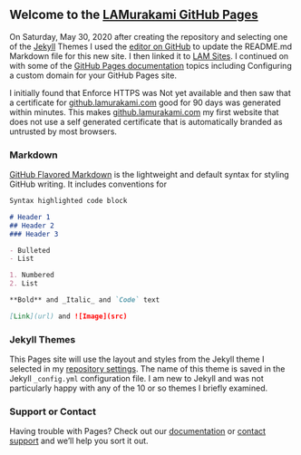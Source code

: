 ## Welcome to the [LAMurakami GitHub Pages](https://lamurakami.github.io/)

On Saturday, May 30, 2020 after creating the repository and selecting one of the [Jekyll](https://jekyllrb.com/) Themes I used the [editor on GitHub](https://github.com/LAMurakami/lamurakami.github.io/edit/master/README.md) to update the README.md Markdown file for this new site.  I then linked it to [LAM Sites](http://sites.lam1.us).  I continued on with some of the [GitHub Pages documentation](https://help.github.com/categories/github-pages-basics) topics including Configuring a custom domain for your GitHub Pages site.

I initially found that Enforce HTTPS was Not yet available and then saw that a certificate for [github.lamurakami.com](https:github.lamurakami.com) good for 90 days was generated within minutes.  This makes [github.lamurakami.com](https:github.lamurakami.com) my first website that does not use a self generated certificate that is automatically branded as untrusted by most browsers.

### Markdown

[GitHub Flavored Markdown](https://guides.github.com/features/mastering-markdown/) is the lightweight and default syntax for styling GitHub writing. It includes conventions for

```markdown
Syntax highlighted code block

# Header 1
## Header 2
### Header 3

- Bulleted
- List

1. Numbered
2. List

**Bold** and _Italic_ and `Code` text

[Link](url) and ![Image](src)
```
### Jekyll Themes

This Pages site will use the layout and styles from the Jekyll theme I selected in my [repository settings](https://github.com/LAMurakami/lamurakami.github.io/settings). The name of this theme is saved in the Jekyll `_config.yml` configuration file.  I am new to Jekyll and was not particularly happy with any of the 10 or so themes I briefly examined.

### Support or Contact

Having trouble with Pages? Check out our [documentation](https://help.github.com/categories/github-pages-basics/) or [contact support](https://github.com/contact) and we’ll help you sort it out.
